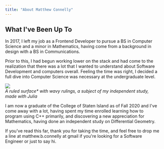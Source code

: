 ```yaml
---
title: "About Matthew Connelly"
---
```



## What I've Been Up To

In 2017, I left my job as a Frontend Developer to pursue a BS in Computer Science and a minor in Mathematics, having come from a background in design with a BS in Communications.

Prior to this, I had begun working lower on the stack and had come to the realization that there was a lot that I wanted to understand about Software Development and computers overall. Feeling the time was right, I decided a full dive into Computer Science was necessary at the undergraduate level.

![](/images/groovy-rotation.png)  
_A ruled surface\* with wavy rulings, a subject of my independent study, made with Julia_

I am now a graduate of the College of Staten Island as of Fall 2020 and I've come away with a lot, having spent my time enrolled learning how to program using C++ primarily, and discovering a new appreciation for Mathematics, having done an independent study on Differential Geometry.


If you've read this far, thank you for taking the time, and feel free to drop me a line at matthew.b.connelly at gmail if you're looking for a Software Engineer or just to say hi.